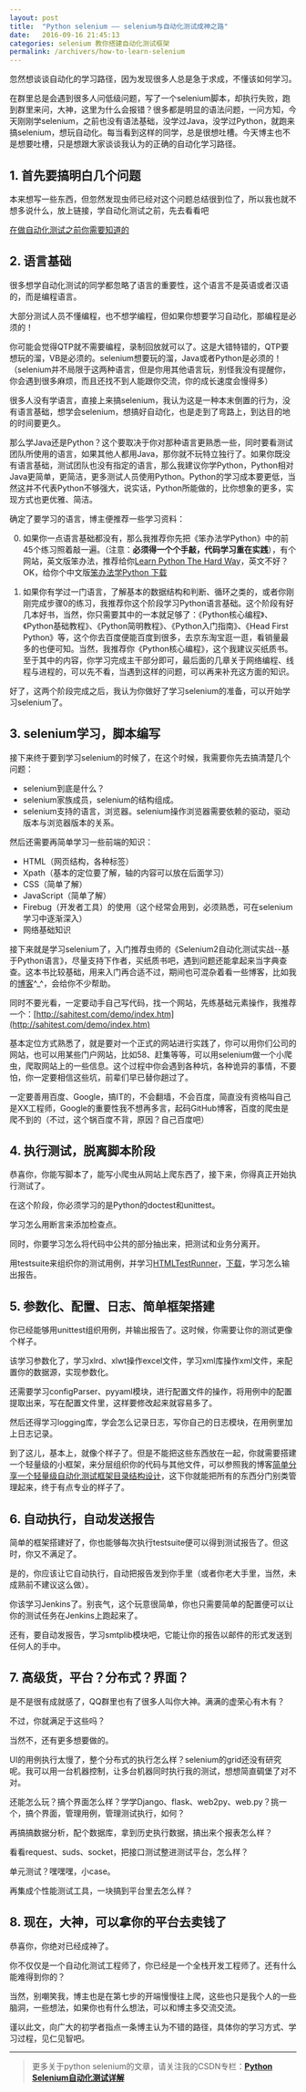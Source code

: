 ```yaml
---
layout: post
title:  "Python selenium —— selenium与自动化测试成神之路"
date:   2016-09-16 21:45:13
categories: selenium 教你搭建自动化测试框架
permalink: /archivers/how-to-learn-selenium
---
```


忽然想谈谈自动化的学习路径，因为发现很多人总是急于求成，不懂该如何学习。

在群里总是会遇到很多人问低级问题，写了一个selenium脚本，却执行失败，跑到群里来问，大神，这里为什么会报错？很多都是明显的语法问题，一问方知，今天刚刚学selenium，之前也没有语法基础，没学过Java，没学过Python，就跑来搞selenium，想玩自动化。每当看到这样的同学，总是很想吐槽。今天博主也不是想要吐槽，只是想跟大家谈谈我认为的正确的自动化学习路径。


## **1. 首先要搞明白几个问题**

本来想写一些东西，但忽然发现虫师已经对这个问题总结很到位了，所以我也就不想多说什么，放上链接，学自动化测试之前，先去看看吧

[在做自动化测试之前你需要知道的](http://www.cnblogs.com/fnng/p/3653793.html)


## **2. 语言基础**

很多想学自动化测试的同学都忽略了语言的重要性，这个语言不是英语或者汉语的，而是编程语言。

大部分测试人员不懂编程，也不想学编程，但如果你想要学习自动化，那编程是必须的！

你可能会觉得QTP就不需要编程，录制回放就可以了。这是大错特错的，QTP要想玩的溜，VB是必须的。selenium想要玩的溜，Java或者Python是必须的！（selenium并不局限于这两种语言，但是你用其他语言玩，别怪我没有提醒你，你会遇到很多麻烦，而且还找不到人能跟你交流，你的成长速度会慢得多）

很多人没有学语言，直接上来搞selenium，我认为这是一种本末倒置的行为，没有语言基础，想学会selenium，想搞好自动化，也是走到了弯路上，到达目的地的时间要更久。

那么学Java还是Python？这个要取决于你对那种语言更熟悉一些，同时要看测试团队所使用的语言，如果其他人都用Java，那你就不玩特立独行了。如果你既没有语言基础，测试团队也没有指定的语言，那么我建议你学Python，Python相对Java更简单，更简洁，更多测试人员使用Python。Python的学习成本要更低，当然这并不代表Python不够强大，说实话，Python所能做的，比你想象的更多，实现方式也更优雅、简洁。

确定了要学习的语言，博主便推荐一些学习资料：

0. 如果你一点语言基础都没有，那么我推荐你先把《笨办法学Python》中的前45个练习照着敲一遍。（注意：**必须得一个个手敲，代码学习重在实践**），有个网站，英文版笨办法，推荐给你[Learn Python The Hard Way](https://learnpythonthehardway.org/book/)，英文不好？OK，给你个中文版[笨办法学Python 下载](http://download.csdn.net/detail/huilan_same/9631716)

1. 如果你有学过一门语言，了解基本的数据结构和判断、循环之类的，或者你刚刚完成步骤0的练习，我推荐你这个阶段学习Python语言基础。这个阶段有好几本好书，当然，你只需要其中的一本就足够了：《Python核心编程》、《Python基础教程》、《Python简明教程》、《Python入门指南》、《Head First Python》等，这个你去百度便能百度到很多，去京东淘宝逛一逛，看销量最多的也便可知。当然，我推荐你《Python核心编程》，这个我建议买纸质书。至于其中的内容，你学习完成主干部分即可，最后面的几章关于网络编程、线程与进程的，可以先不看，当遇到这样的问题，可以再来补充这方面的知识。

好了，这两个阶段完成之后，我认为你做好了学习selenium的准备，可以开始学习selenium了。

## **3. selenium学习，脚本编写**

接下来终于要到学习selenium的时候了，在这个时候，我需要你先去搞清楚几个问题：

- selenium到底是什么？
- selenium家族成员，selenium的结构组成。
- selenium支持的语言，浏览器。selenium操作浏览器需要依赖的驱动，驱动版本与浏览器版本的关系。

然后还需要再简单学习一些前端的知识：

- HTML（网页结构，各种标签）
- Xpath（基本的定位要了解，轴的内容可以放在后面学习）
- CSS（简单了解）
- JavaScript（简单了解）
- Firebug（开发者工具）的使用（这个经常会用到，必须熟悉，可在selenium学习中逐渐深入）
- 网络基础知识

接下来就是学习selenium了，入门推荐虫师的《Selenium2自动化测试实战--基于Python语言》，尽量支持下作者，买纸质书吧，遇到问题还能拿起来当字典查查。这本书比较基础，用来入门再合适不过，期间也可混杂着看一些博客，比如我的[博客](http://blog.csdn.net/huilan_same)^_^，会给你不少帮助。

同时不要光看，一定要动手自己写代码，找一个网站，先练基础元素操作，我推荐一个：[http://sahitest.com/demo/index.htm](http://sahitest.com/demo/index.htm)

基本定位方式熟悉了，就是要对一个正式的网站进行实践了，你可以用你们公司的网站，也可以用某些门户网站，比如58、赶集等等，可以用selenium做一个小爬虫，爬取网站上的一些信息。这个过程中你会遇到各种坑，各种诡异的事情，不要怕，你一定要相信这些坑，前辈们早已替你趟过了。

一定要善用百度、Google，搞IT的，不会翻墙，不会百度，简直没有资格叫自己是XX工程师，Google的重要性我不想再多言，起码GitHub博客，百度的爬虫是爬不到的（不过，这个锅百度不背，原因？自己百度吧）

## **4. 执行测试，脱离脚本阶段**

恭喜你，你能写脚本了，能写小爬虫从网站上爬东西了，接下来，你得真正开始执行测试了。

在这个阶段，你必须学习的是Python的doctest和unittest。

学习怎么用断言来添加检查点。

同时，你要学习怎么将代码中公共的部分抽出来，把测试和业务分离开。

用testsuite来组织你的测试用例，并学习[HTMLTestRunner](http://blog.csdn.net/huilan_same/article/details/52160186)，[下载](http://download.csdn.net/detail/huilan_same/9598558)，学习怎么输出报告。

## **5. 参数化、配置、日志、简单框架搭建**

你已经能够用unittest组织用例，并输出报告了。这时候，你需要让你的测试更像个样子。

该学习参数化了，学习xlrd、xlwt操作excel文件，学习xml库操作xml文件，来配置你的数据源，实现参数化。

还需要学习configParser、pyyaml模块，进行配置文件的操作，将用例中的配置提取出来，写在配置文件里，这样要修改起来就容易多了。

然后还得学习logging库，学会怎么记录日志，写你自己的日志模块，在用例里加上日志记录。

到了这儿，基本上，就像个样子了。但是不能把这些东西放在一起，你就需要搭建一个轻量级的小框架，来分层组织你的代码与其他文件，可以参照我的博客[简单分享一个轻量级自动化测试框架目录结构设计](http://blog.csdn.net/huilan_same/article/details/52319537)，这下你就能把所有的东西分门别类管理起来，终于有点专业的样子了。

## **6. 自动执行，自动发送报告**

简单的框架搭建好了，你也能够每次执行testsuite便可以得到测试报告了。但这时，你又不满足了。

是的，你应该让它自动执行，自动把报告发到你手里（或者你老大手里，当然，未成熟前不建议这么做）。

你该学习Jenkins了。别丧气，这个玩意很简单，你也只需要简单的配置便可以让你的测试任务在Jenkins上跑起来了。

还有，要自动发报告，学习smtplib模块吧，它能让你的报告以邮件的形式发送到任何人的手中。


## **7. 高级货，平台？分布式？界面？**

是不是很有成就感了，QQ群里也有了很多人叫你大神。满满的虚荣心有木有？

不过，你就满足于这些吗？

当然不，还有更多想要做的。

UI的用例执行太慢了，整个分布式的执行怎么样？selenium的grid还没有研究呢。我可以用一台机器控制，让多台机器同时执行我的测试，想想简直碉堡了对不对。

还能怎么玩？搞个界面怎么样？学学Django、flask、web2py、web.py？挑一个，搞个界面，管理用例，管理测试执行，如何？

再搞搞数据分析，配个数据库，拿到历史执行数据，搞出来个报表怎么样？

看看request、suds、socket，把接口测试整进测试平台，怎么样？

单元测试？嘿嘿嘿，小case。

再集成个性能测试工具，一块搞到平台里去怎么样？

## **8. 现在，大神，可以拿你的平台去卖钱了**

恭喜你，你绝对已经成神了。

你不仅仅是一个自动化测试工程师了，你已经是一个全栈开发工程师了。还有什么能难得到你的？


当然，别嘲笑我，博主也是在第七步的开端慢慢往上爬，这些也只是我个人的一些脑洞，一些想法，如果你也有什么想法，可以和博主多交流交流。


谨以此文，向广大的初学者指点一条博主认为不错的路径，具体你的学习方式、学习过程，见仁见智吧。


****

> 更多关于python selenium的文章，请关注我的CSDN专栏：**[Python Selenium自动化测试详解](http://blog.csdn.net/column/details/12694.html)**
